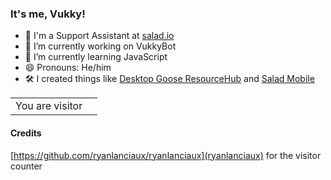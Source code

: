 ### It's me, Vukky!

- 💼 I'm a Support Assistant at [salad.io](https://salad.io)
- 🔭 I’m currently working on VukkyBot
- 🌱 I’m currently learning JavaScript
- 😄 Pronouns: He/him
- 🛠 I created things like [Desktop Goose ResourceHub](https://github.com/DesktopGooseUnofficial/ResourceHub) and [Salad Mobile](https://github.com/VukkyLtd/salad-mobile)

<table>
  <tr>
    <td>You are visitor</td>
    <td><img src="https://profile-counter.glitch.me/ryanlanciaux/count.svg" alt="" /></td>
  </tr>
</table>

#### Credits
[https://github.com/ryanlanciaux/ryanlanciaux](ryanlanciaux) for the visitor counter

<!--
**Vukky123/Vukky123** is a ✨ _special_ ✨ repository because its `README.md` (this file) appears on your GitHub profile.

Here are some ideas to get you started:

- 🔭 I’m currently working on ...
- 🌱 I’m currently learning ...
- 👯 I’m looking to collaborate on ...
- 🤔 I’m looking for help with ...
- 💬 Ask me about ...
- 📫 How to reach me: ...
- 😄 Pronouns: ...
- ⚡ Fun fact: ...
-->
